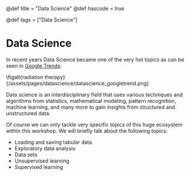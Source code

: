 @def title = "Data Science"
@def hascode = true

@def tags = ["Data Science"]

# Data Science

In recent years Data Science became one of the very hot topics as can be seen in [Google Trends](https://trends.google.de/trends/explore?date=all&q=data%20science):

\figalt{radiation therapy}{/assets/pages/datascience/datascience_googletrend.png}

Data science is an interdisciplinary field that uses various techniques and algorithms from statistics, mathematical modeling, pattern recognition, machine learning, and many more to gain insights from structured and unstructured data.

Of course we can only tackle very specific topics of this huge ecosystem within this workshop. We will briefly talk about the following topics:
- Loading and saving tabular data
- Exploratory data analysis
- Data sets
- Unsupervised learning
- Supervised learning